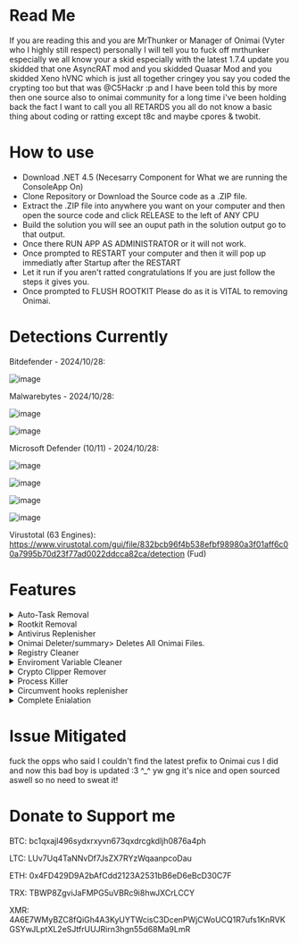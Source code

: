 # Read Me

If you are reading this and you are MrThunker or Manager of Onimai (Vyter who I highly still respect) personally I will tell you to fuck off mrthunker especially we all know your a skid especially with the latest 1.7.4 update you skidded that one AsyncRAT mod and you skidded Quasar Mod and you skidded Xeno hVNC which is just all together cringey you say you coded the crypting too but that was @C5Hackr :p and I have been told this by more then one source also to onimai community for a long time i've been holding back the fact I want to call you all RETARDS you all do not know a basic thing about coding or ratting except t8c and maybe cpores & twobit.

# How to use

- Download .NET 4.5 (Necesarry Component for What we are running the ConsoleApp On)
- Clone Repository or Download the Source code as a .ZIP file.
- Extract the .ZIP file into anywhere you want on your computer and then open the source code and click RELEASE to the left of ANY CPU
- Build the solution you will see an ouput path in the solution output go to that output.
- Once there RUN APP AS ADMINISTRATOR or it will not work.
- Once prompted to RESTART your computer and then it will pop up immediatly after Startup after the RESTART
- Let it run if you aren't ratted congratulations If you are just follow the steps it gives you.
- Once prompted to FLUSH ROOTKIT Please do as it is VITAL to removing Onimai.

# Detections Currently

Bitdefender - 2024/10/28:

![image](https://github.com/user-attachments/assets/78eea080-1fc7-4673-883a-a20659527177)


Malwarebytes - 2024/10/28:

![image](https://github.com/user-attachments/assets/e3f4a638-5dc2-458a-aa02-4225725c9520)

![image](https://github.com/user-attachments/assets/1f4c3efc-8678-40fe-8f44-4620fa191b20)


Microsoft Defender (10/11) - 2024/10/28:

![image](https://github.com/user-attachments/assets/cb671b05-ae81-4350-87d0-0b0338f162a5)

![image](https://github.com/user-attachments/assets/b317b547-53fb-4360-a955-7d988d5d0874)

![image](https://github.com/user-attachments/assets/1fb4f10d-6419-45a2-986b-00299d2f9e71)

![image](https://github.com/user-attachments/assets/2b0c5ad0-4780-4b3f-8396-4b9fd600a67a)


Virustotal (63 Engines):
https://www.virustotal.com/gui/file/832bcb96f4b538efbf98980a3f01aff6c00a7995b70d23f77ad0022ddcca82ca/detection (Fud)

# Features

<details>
  <summary>Auto-Task Removal</summary>
  Removes Onimai Auto Tasking.
</details>
<details>
  <summary>Rootkit Removal</summary>
  Removes Onimai Rootkit (1.7.3.)
</details>
<details>
  <summary>Antivirus Replenisher</summary>
  Re-installs ntdll.dll used in EDR - AV's.
</details>
<details>
  <summary>Onimai Deleter/summary>
  Deletes All Onimai Files.
</details>
<details>
  <summary>Registry Cleaner</summary>
  Removes Onimai Registry values.
</details>
<details>
  <summary>Enviroment Variable Cleaner</summary>
  Removes Onimai Enviromental Variables.
</details>
<details>
  <summary>Crypto Clipper Remover</summary>
  Removes Onimai Built in Clipper (It's broken anyway.)
</details>
<details>
  <summary>Process Killer</summary>
  Kill Onimai Process.
</details>
<details>
  <summary>Circumvent hooks replenisher</summary>
  Reloads important hooks.
</details>
<details>
  <summary>Complete Enialation</summary>
  Completely makes onimai go bye.
</details>

# Issue Mitigated
fuck the opps who said I couldn't find the latest prefix to Onimai cus I did and now this bad boy is updated :3 ^_^ yw gng it's nice and open sourced aswell so no need to sweat it!

# Donate to Support me
BTC: bc1qxajl496sydxrxyvn673qxdrcgkdljh0876a4ph

LTC: LUv7Uq4TaNNvDf7JsZX7RYzWqaanpcoDau

ETH: 0x4FD429D9A2bAfCdd2123A2531bB6eD6eBcD30C7F

TRX: TBWP8ZgviJaFMPG5uVBRc9i8hwJXCrLCCY

XMR: 4A6E7WMyBZC8fQiGh4A3KyUYTWcisC3DcenPWjCWoUCQ1R7ufs1KnRVKGSYwJLptXL2eSJtfrUUJRirn3hgn55d68Ma9LmR
